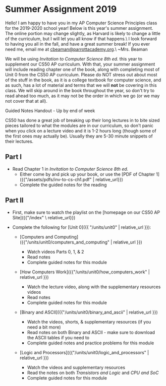 # Summer Assignment 2019

Hello! I am happy to have you in my AP Computer Science Principles class for the 2019-2020 school year! Below is this year's summer assignment. The online portion may change slightly, as Harvard is likely to change a little of the curriculum, but I will let you all know if that happens.\\
I look forward to having you all in the fall, and have a great summer break! If you ever need me, email me at <cbeaman@parrottacademy.org>.\\
~Mrs. Beaman

We will be using *Invitation to Computer Science 8th ed.* this year to supplement our CS50 AP curriculum. With that, your summer assignment will include reading chapter one of the book, along  with completing most of Unit 0 from the CS50 AP curriculum. Please do NOT stress out about most of the stuff in the book, as it is a college textbook for computer science, and as such, has a lot of material and terms that we will **not** be covering in this class. We will skip around in the book throughout the year, so don't try to read ahead too much, as it may not be the order in which we go (or we may not cover that at all).

Guided Notes Handout - Up by end of week

CS50 has done a great job of breaking up their long lectures in to bite sized pieces tailored to what the modules are in our curriculum, so don't panic when you click on a lecture video and it is 1-2 hours long (though some of the first ones may actually be). Usually they are 5-30 minute snippets of their lectures.

## Part I
- Read Chapter 1 in *Invitation to Computer Science 8th ed.*
  - Either come by and pick up your book, or use the [PDF of Chapter 1]({{"/assets/pdfs/inv-to-cs-ch1.pdf" | relative_url}})
  - Complete the guided notes for the reading

## Part II
- First, make sure to watch the playlist on the [homepage on our CS50 AP Site]({{"/index" \ relative_url}})
- Complete the following for [Unit 0]({{ "/units/unit0" | relative_url }}):

  - [Computers and Computing]({{"/units/unit0/computers_and_computing" | relative_url }})
    - Watch videos Parts 0, 1, & 2
    - Read notes
    - Complete guided notes for this module

  - [How Computers Work]({{"/units/unit0/how_computers_work" | relative_url }})
    - Watch the lecture video, along with the supplementary resources videos
    - Read notes
    - Complete guided notes for this module

  - [Binary and ASCII]({{"/units/unit0/binary_and_ascii" | relative_url }})
    - Watch the videos, shorts, & supplementary resources (if you need a bit more)
    - Read notes on both Binary and ASCII - make sure to download the ASCII tables if you need to
    - Complete guided notes and practice problems for this module

  - [Logic and Processors]({{"/units/unit0/logic_and_processors" | relative_url }})
    - Watch the videos and supplementary resources
    - Read the notes on both *Transistors and Logic* and *CPU and SoC*
    - Complete guided notes for this module
